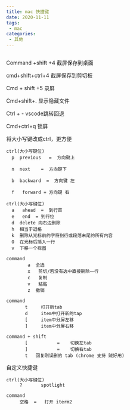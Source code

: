 ```yaml
---
title: mac 快捷键
date: 2020-11-11
tags:
 - mac
categories:
 - 其他
---
```


##

Command +shift +4  截屏保存到桌面

cmd+shift+ctrl+4     截屏保存到剪切板

Cmd + shift +5 录屏

Cmd+shift+.  显示隐藏文件

Ctrl + -  vscode跳转回退

Cmd+ctrl+q 锁屏



将大小写键改成ctrl，更方便

```
ctrl(大小写键位)
  p  previous   =  方向键上

  n  next    =  方向键下

  b  backward  =  方向键 左
  
  f   forward = 方向键 右
```

```
ctrl(大小写键位)
  a   ahead  =  到行首
  e   end  = 到行位
  d  delete 向右边删除
  h  相当于退格
  k	 删除从光标前的字符到行或段落末尾的所有内容
  O	 在光标后插入一行
  v  下移一个视图
```

```
command 
        a  全选
        x   剪切/若没有选中直接删除一行
        c   复制
        v   粘贴
        z  撤销
```

```
command 
       t     打开新tab
       d     item中打开新的tap
       [     item中分屏左移
       ]     item中分屏右移
```

```
command + shift
       [           =    切换左tab
       ]           =    切换右tab
       t   回复刚误删的 tab (chrome 支持 贼好用)
```



自定义快捷键

```
ctrl(大小写键位)
     ?       spotlight
     
command 
     空格  =   打开 iterm2
```


